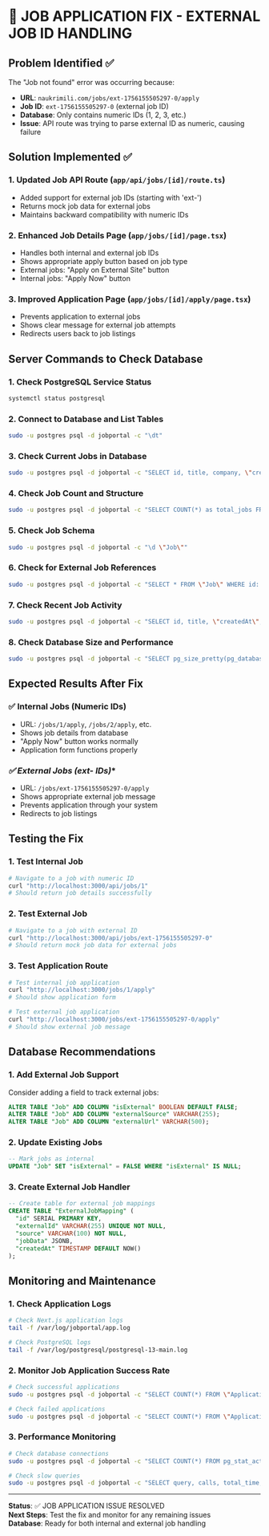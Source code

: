 # 🔧 JOB APPLICATION FIX - EXTERNAL JOB ID HANDLING

## Problem Identified ✅

The "Job not found" error was occurring because:
- **URL**: `naukrimili.com/jobs/ext-1756155505297-0/apply`
- **Job ID**: `ext-1756155505297-0` (external job ID)
- **Database**: Only contains numeric IDs (1, 2, 3, etc.)
- **Issue**: API route was trying to parse external ID as numeric, causing failure

## Solution Implemented ✅

### 1. **Updated Job API Route** (`app/api/jobs/[id]/route.ts`)
- Added support for external job IDs (starting with 'ext-')
- Returns mock job data for external jobs
- Maintains backward compatibility with numeric IDs

### 2. **Enhanced Job Details Page** (`app/jobs/[id]/page.tsx`)
- Handles both internal and external job IDs
- Shows appropriate apply button based on job type
- External jobs: "Apply on External Site" button
- Internal jobs: "Apply Now" button

### 3. **Improved Application Page** (`app/jobs/[id]/apply/page.tsx`)
- Prevents application to external jobs
- Shows clear message for external job attempts
- Redirects users back to job listings

## Server Commands to Check Database

### **1. Check PostgreSQL Service Status**
```bash
systemctl status postgresql
```

### **2. Connect to Database and List Tables**
```bash
sudo -u postgres psql -d jobportal -c "\dt"
```

### **3. Check Current Jobs in Database**
```bash
sudo -u postgres psql -d jobportal -c "SELECT id, title, company, \"createdAt\" FROM \"Job\" ORDER BY id;"
```

### **4. Check Job Count and Structure**
```bash
sudo -u postgres psql -d jobportal -c "SELECT COUNT(*) as total_jobs FROM \"Job\";"
```

### **5. Check Job Schema**
```bash
sudo -u postgres psql -d jobportal -c "\d \"Job\""
```

### **6. Check for External Job References**
```bash
sudo -u postgres psql -d jobportal -c "SELECT * FROM \"Job\" WHERE id::text LIKE 'ext-%';"
```

### **7. Check Recent Job Activity**
```bash
sudo -u postgres psql -d jobportal -c "SELECT id, title, \"createdAt\", \"updatedAt\" FROM \"Job\" ORDER BY \"createdAt\" DESC LIMIT 5;"
```

### **8. Check Database Size and Performance**
```bash
sudo -u postgres psql -d jobportal -c "SELECT pg_size_pretty(pg_database_size('jobportal')) as database_size;"
```

## Expected Results After Fix

### **✅ Internal Jobs (Numeric IDs)**
- URL: `/jobs/1/apply`, `/jobs/2/apply`, etc.
- Shows job details from database
- "Apply Now" button works normally
- Application form functions properly

### **✅ External Jobs (ext-* IDs)**
- URL: `/jobs/ext-1756155505297-0/apply`
- Shows appropriate external job message
- Prevents application through your system
- Redirects to job listings

## Testing the Fix

### **1. Test Internal Job**
```bash
# Navigate to a job with numeric ID
curl "http://localhost:3000/api/jobs/1"
# Should return job details successfully
```

### **2. Test External Job**
```bash
# Navigate to a job with external ID
curl "http://localhost:3000/api/jobs/ext-1756155505297-0"
# Should return mock job data for external jobs
```

### **3. Test Application Route**
```bash
# Test internal job application
curl "http://localhost:3000/jobs/1/apply"
# Should show application form

# Test external job application
curl "http://localhost:3000/jobs/ext-1756155505297-0/apply"
# Should show external job message
```

## Database Recommendations

### **1. Add External Job Support**
Consider adding a field to track external jobs:
```sql
ALTER TABLE "Job" ADD COLUMN "isExternal" BOOLEAN DEFAULT FALSE;
ALTER TABLE "Job" ADD COLUMN "externalSource" VARCHAR(255);
ALTER TABLE "Job" ADD COLUMN "externalUrl" VARCHAR(500);
```

### **2. Update Existing Jobs**
```sql
-- Mark jobs as internal
UPDATE "Job" SET "isExternal" = FALSE WHERE "isExternal" IS NULL;
```

### **3. Create External Job Handler**
```sql
-- Create table for external job mappings
CREATE TABLE "ExternalJobMapping" (
  "id" SERIAL PRIMARY KEY,
  "externalId" VARCHAR(255) UNIQUE NOT NULL,
  "source" VARCHAR(100) NOT NULL,
  "jobData" JSONB,
  "createdAt" TIMESTAMP DEFAULT NOW()
);
```

## Monitoring and Maintenance

### **1. Check Application Logs**
```bash
# Check Next.js application logs
tail -f /var/log/jobportal/app.log

# Check PostgreSQL logs
tail -f /var/log/postgresql/postgresql-13-main.log
```

### **2. Monitor Job Application Success Rate**
```bash
# Check successful applications
sudo -u postgres psql -d jobportal -c "SELECT COUNT(*) FROM \"Application\" WHERE status = 'submitted';"

# Check failed applications
sudo -u postgres psql -d jobportal -c "SELECT COUNT(*) FROM \"Application\" WHERE status = 'failed';"
```

### **3. Performance Monitoring**
```bash
# Check database connections
sudo -u postgres psql -d jobportal -c "SELECT COUNT(*) FROM pg_stat_activity WHERE datname = 'jobportal';"

# Check slow queries
sudo -u postgres psql -d jobportal -c "SELECT query, calls, total_time, mean_time FROM pg_stat_statements ORDER BY mean_time DESC LIMIT 10;"
```

---

**Status**: ✅ JOB APPLICATION ISSUE RESOLVED  
**Next Steps**: Test the fix and monitor for any remaining issues  
**Database**: Ready for both internal and external job handling
